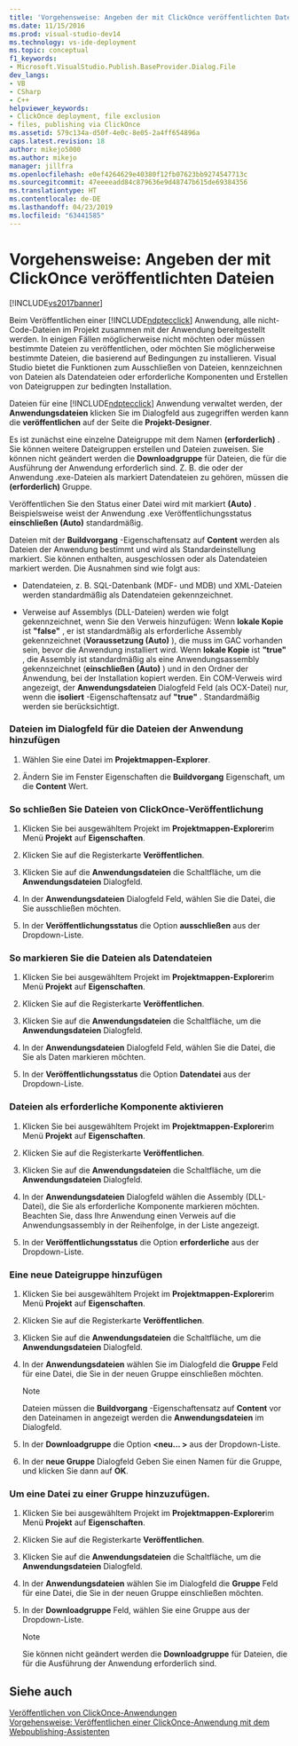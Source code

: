 ```yaml
---
title: 'Vorgehensweise: Angeben der mit ClickOnce veröffentlichten Dateien | Microsoft-Dokumentation'
ms.date: 11/15/2016
ms.prod: visual-studio-dev14
ms.technology: vs-ide-deployment
ms.topic: conceptual
f1_keywords:
- Microsoft.VisualStudio.Publish.BaseProvider.Dialog.File
dev_langs:
- VB
- CSharp
- C++
helpviewer_keywords:
- ClickOnce deployment, file exclusion
- files, publishing via ClickOnce
ms.assetid: 579c134a-d50f-4e0c-8e05-2a4ff654896a
caps.latest.revision: 18
author: mikejo5000
ms.author: mikejo
manager: jillfra
ms.openlocfilehash: e0ef4264629e40380f12fb07623bb9274547713c
ms.sourcegitcommit: 47eeeeadd84c879636e9d48747b615de69384356
ms.translationtype: HT
ms.contentlocale: de-DE
ms.lasthandoff: 04/23/2019
ms.locfileid: "63441585"
---
```

# <a name="how-to-specify-which-files-are-published-by-clickonce"></a>Vorgehensweise: Angeben der mit ClickOnce veröffentlichten Dateien
[!INCLUDE[vs2017banner](../includes/vs2017banner.md)]

Beim Veröffentlichen einer [!INCLUDE[ndptecclick](../includes/ndptecclick-md.md)] Anwendung, alle nicht-Code-Dateien im Projekt zusammen mit der Anwendung bereitgestellt werden. In einigen Fällen möglicherweise nicht möchten oder müssen bestimmte Dateien zu veröffentlichen, oder möchten Sie möglicherweise bestimmte Dateien, die basierend auf Bedingungen zu installieren. Visual Studio bietet die Funktionen zum Ausschließen von Dateien, kennzeichnen von Dateien als Datendateien oder erforderliche Komponenten und Erstellen von Dateigruppen zur bedingten Installation.  
  
 Dateien für eine [!INCLUDE[ndptecclick](../includes/ndptecclick-md.md)] Anwendung verwaltet werden, der **Anwendungsdateien** klicken Sie im Dialogfeld aus zugegriffen werden kann die **veröffentlichen** auf der Seite die **Projekt-Designer**.  
  
 Es ist zunächst eine einzelne Dateigruppe mit dem Namen **(erforderlich)** . Sie können weitere Dateigruppen erstellen und Dateien zuweisen. Sie können nicht geändert werden die **Downloadgruppe** für Dateien, die für die Ausführung der Anwendung erforderlich sind. Z. B. die oder der Anwendung .exe-Dateien als markiert Datendateien zu gehören, müssen die **(erforderlich)** Gruppe.  
  
 Veröffentlichen Sie den Status einer Datei wird mit markiert **(Auto)** . Beispielsweise weist der Anwendung .exe Veröffentlichungsstatus **einschließen (Auto)** standardmäßig.  
  
 Dateien mit der **Buildvorgang** -Eigenschaftensatz auf **Content** werden als Dateien der Anwendung bestimmt und wird als Standardeinstellung markiert. Sie können enthalten, ausgeschlossen oder als Datendateien markiert werden. Die Ausnahmen sind wie folgt aus:  
  
- Datendateien, z. B. SQL-Datenbank (MDF- und MDB) und XML-Dateien werden standardmäßig als Datendateien gekennzeichnet.  
  
- Verweise auf Assemblys (DLL-Dateien) werden wie folgt gekennzeichnet, wenn Sie den Verweis hinzufügen: Wenn **lokale Kopie** ist **"false"** , er ist standardmäßig als erforderliche Assembly gekennzeichnet (**Voraussetzung (Auto)** ), die muss im GAC vorhanden sein, bevor die Anwendung installiert wird. Wenn **lokale Kopie** ist **"true"** , die Assembly ist standardmäßig als eine Anwendungsassembly gekennzeichnet (**einschließen (Auto)** ) und in den Ordner der Anwendung, bei der Installation kopiert werden. Ein COM-Verweis wird angezeigt, der **Anwendungsdateien** Dialogfeld Feld (als OCX-Datei) nur, wenn die **isoliert** -Eigenschaftensatz auf **"true"** . Standardmäßig werden sie berücksichtigt.  
  
### <a name="to-add-files-to-the-application-files-dialog-box"></a>Dateien im Dialogfeld für die Dateien der Anwendung hinzufügen  
  
1. Wählen Sie eine Datei im **Projektmappen-Explorer**.  
  
2. Ändern Sie im Fenster Eigenschaften die **Buildvorgang** Eigenschaft, um die **Content** Wert.  
  
### <a name="to-exclude-files-from-clickonce-publishing"></a>So schließen Sie Dateien von ClickOnce-Veröffentlichung  
  
1. Klicken Sie bei ausgewähltem Projekt im **Projektmappen-Explorer**im Menü **Projekt** auf **Eigenschaften**.  
  
2. Klicken Sie auf die Registerkarte **Veröffentlichen**.  
  
3. Klicken Sie auf die **Anwendungsdateien** die Schaltfläche, um die **Anwendungsdateien** Dialogfeld.  
  
4. In der **Anwendungsdateien** Dialogfeld Feld, wählen Sie die Datei, die Sie ausschließen möchten.  
  
5. In der **Veröffentlichungsstatus** die Option **ausschließen** aus der Dropdown-Liste.  
  
### <a name="to-mark-files-as-data-files"></a>So markieren Sie die Dateien als Datendateien  
  
1. Klicken Sie bei ausgewähltem Projekt im **Projektmappen-Explorer**im Menü **Projekt** auf **Eigenschaften**.  
  
2. Klicken Sie auf die Registerkarte **Veröffentlichen**.  
  
3. Klicken Sie auf die **Anwendungsdateien** die Schaltfläche, um die **Anwendungsdateien** Dialogfeld.  
  
4. In der **Anwendungsdateien** Dialogfeld Feld, wählen Sie die Datei, die Sie als Daten markieren möchten.  
  
5. In der **Veröffentlichungsstatus** die Option **Datendatei** aus der Dropdown-Liste.  
  
### <a name="to-mark-files-as-prerequisites"></a>Dateien als erforderliche Komponente aktivieren  
  
1. Klicken Sie bei ausgewähltem Projekt im **Projektmappen-Explorer**im Menü **Projekt** auf **Eigenschaften**.  
  
2. Klicken Sie auf die Registerkarte **Veröffentlichen**.  
  
3. Klicken Sie auf die **Anwendungsdateien** die Schaltfläche, um die **Anwendungsdateien** Dialogfeld.  
  
4. In der **Anwendungsdateien** Dialogfeld wählen die Assembly (DLL-Datei), die Sie als erforderliche Komponente markieren möchten. Beachten Sie, dass Ihre Anwendung einen Verweis auf die Anwendungsassembly in der Reihenfolge, in der Liste angezeigt.  
  
5. In der **Veröffentlichungsstatus** die Option **erforderliche** aus der Dropdown-Liste.  
  
### <a name="to-add-a-new-file-group"></a>Eine neue Dateigruppe hinzufügen  
  
1. Klicken Sie bei ausgewähltem Projekt im **Projektmappen-Explorer**im Menü **Projekt** auf **Eigenschaften**.  
  
2. Klicken Sie auf die Registerkarte **Veröffentlichen**.  
  
3. Klicken Sie auf die **Anwendungsdateien** die Schaltfläche, um die **Anwendungsdateien** Dialogfeld.  
  
4. In der **Anwendungsdateien** wählen Sie im Dialogfeld die **Gruppe** Feld für eine Datei, die Sie in der neuen Gruppe einschließen möchten.  
  
    > [!NOTE]
    > Dateien müssen die **Buildvorgang** -Eigenschaftensatz auf **Content** vor den Dateinamen in angezeigt werden die **Anwendungsdateien** im Dialogfeld.  
  
5. In der **Downloadgruppe** die Option  **\<neu... >** aus der Dropdown-Liste.  
  
6. In der **neue Gruppe** Dialogfeld Geben Sie einen Namen für die Gruppe, und klicken Sie dann auf **OK**.  
  
### <a name="to-add-a-file-to-a-group"></a>Um eine Datei zu einer Gruppe hinzuzufügen.  
  
1. Klicken Sie bei ausgewähltem Projekt im **Projektmappen-Explorer**im Menü **Projekt** auf **Eigenschaften**.  
  
2. Klicken Sie auf die Registerkarte **Veröffentlichen**.  
  
3. Klicken Sie auf die **Anwendungsdateien** die Schaltfläche, um die **Anwendungsdateien** Dialogfeld.  
  
4. In der **Anwendungsdateien** wählen Sie im Dialogfeld die **Gruppe** Feld für eine Datei, die Sie in der neuen Gruppe einschließen möchten.  
  
5. In der **Downloadgruppe** Feld, wählen Sie eine Gruppe aus der Dropdown-Liste.  
  
    > [!NOTE]
    > Sie können nicht geändert werden die **Downloadgruppe** für Dateien, die für die Ausführung der Anwendung erforderlich sind.  
  
## <a name="see-also"></a>Siehe auch  
 [Veröffentlichen von ClickOnce-Anwendungen](../deployment/publishing-clickonce-applications.md)   
 [Vorgehensweise: Veröffentlichen einer ClickOnce-Anwendung mit dem Webpublishing-Assistenten](../deployment/how-to-publish-a-clickonce-application-using-the-publish-wizard.md)
